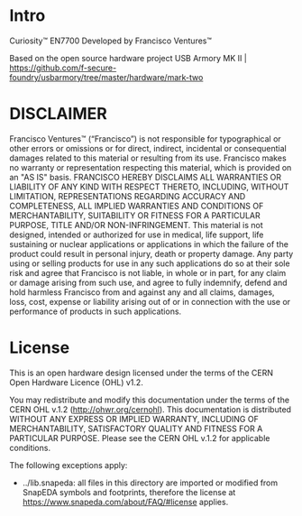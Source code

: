 Intro
=======

Curiosity™ EN7700
Developed by Francisco Ventures™

Based on the open source hardware project USB Armory MK II | https://github.com/f-secure-foundry/usbarmory/tree/master/hardware/mark-two

DISCLAIMER
=======

Francisco Ventures™ (“Francisco”) is not responsible for typographical or other errors or omissions or for direct, indirect, incidental or consequential damages related to this material or resulting from its use. Francisco makes no warranty or representation respecting this material, which is provided on an "AS IS" basis. FRANCISCO HEREBY DISCLAIMS ALL WARRANTIES OR LIABILITY OF ANY KIND WITH RESPECT THERETO, INCLUDING, WITHOUT LIMITATION, REPRESENTATIONS REGARDING ACCURACY AND COMPLETENESS, ALL IMPLIED WARRANTIES AND CONDITIONS OF MERCHANTABILITY, SUITABILITY OR FITNESS FOR A PARTICULAR PURPOSE, TITLE AND/OR NON-INFRINGEMENT. This material is not designed, intended or authorized for use in medical, life support, life sustaining or nuclear applications or applications in which the failure of the product could result in personal injury, death or property damage. Any party using or selling products for use in any such applications do so at their sole risk and agree that Francisco is not liable, in whole or in part, for any claim or damage arising from such use, and agree to fully indemnify, defend and hold harmless Francisco from and against any and all claims, damages, loss, cost, expense or liability arising out of or in connection with the use or performance of products in such applications.

License
=======

This is an open hardware design licensed under the terms of the CERN Open
Hardware Licence (OHL) v1.2.

You may redistribute and modify this documentation under the terms of the CERN
OHL v.1.2 (http://ohwr.org/cernohl). This documentation is distributed WITHOUT
ANY EXPRESS OR IMPLIED WARRANTY, INCLUDING OF MERCHANTABILITY, SATISFACTORY
QUALITY AND FITNESS FOR A PARTICULAR PURPOSE. Please see the CERN OHL v.1.2 for
applicable conditions.

The following exceptions apply:

- ../lib.snapeda: all files in this directory are imported or modified
from SnapEDA symbols and footprints, therefore the license at
https://www.snapeda.com/about/FAQ/#license applies.
